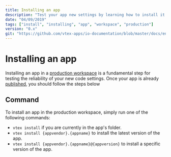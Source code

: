 ```yaml
---
title: Installing an app
description: "Test your app new settings by learning how to install it in a production workspace."
date: "04/09/2019"
tags: ["install", "installing", "app", "workspace", "production"]
version: "0.x"
git: "https://github.com/vtex-apps/io-documentation/blob/master/docs/en/Recipes/store/installing-an-app.md"
---
```


# Installing an app

Installing an app in a [production workspace](*link*) is a fundamental step for testing the reliability of your new code settings. Once your app is already [published](*link*), you should follow the steps below

## Command

To install an app in the production workspace, simply run one of the following commands:

- `vtex install` if you are currently in the app's folder.
- `vtex install {appvendor}.{appname}` to install the latest version of the app.
- `vtex install {appvendor}.{appname}@{appversion}` to install a specific version of the app.
